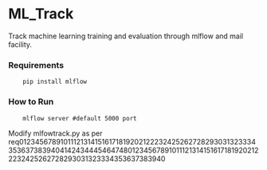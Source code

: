 # ML_Track
Track machine learning training and evaluation through mlflow and mail facility.

### Requirements
        pip install mlflow
       
       
### How to Run
        mlflow server #default 5000 port
        
        
Modify mlfowtrack.py as per req0123456789101112131415161718192021222324252627282930313233343536373839404142434445464748012345678910111213141516171819202122232425262728293031323334353637383940